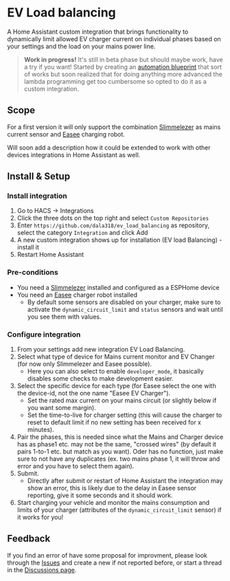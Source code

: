 # EV Load balancing

A Home Assistant custom integration that brings functionality to dynamically limit allowed EV charger current on individual phases based on your settings and the load on your mains power line.

>**Work in progress!** It's still in beta phase but should maybe work, have a try if you want!
>Started by creating an [automation blueprint](https://github.com/dala318/easee_load_balancing) that sort of works but soon realized that for doing anything more advanced the lambda programming get too cumbersome so opted to do it as a custom integration.

## Scope

For a first version it will only support the combination [Slimmelezer](https://www.zuidwijk.com/product/slimmelezer/) as mains current sensor and [Easee](https://github.com/nordicopen/easee_hass) charging robot.

Will soon add a description how it could be extended to work with other devices integrations in Home Assistant as well.

## Install & Setup

### Install integration

1. Go to HACS -> Integrations
2. Click the three dots on the top right and select `Custom Repositories`
3. Enter `https://github.com/dala318/ev_load_balancing` as repository, select the category `Integration` and click Add
4. A new custom integration shows up for installation (EV load Balancing) - install it
5. Restart Home Assistant

### Pre-conditions

* You need a [Slimmelezer](https://www.zuidwijk.com/product/slimmelezer/) installed and configured as a ESPHome device
* You need an [Easee](https://github.com/nordicopen/easee_hass) charger robot installed
  * By default some sensors are disabled on your charger, make sure to activate the `dynamic_circuit_limit` and `status` sensors and wait until you see them with values.

### Configure integration

1. From your settings add new integration EV Load Balancing.
2. Select what type of device for Mains current monitor and EV Changer (for now only Slimmelezer and Easee possible).
    * Here you can also select to enable `developer_mode`, it basically disables some checks to make development easier.
3. Select the specific device for each type (for Easee select the one with the device-id, not the one name "Easee EV Charger").
    * Set the rated max current on your mains circuit (or slightly below if you want some margin).
    * Set the time-to-live for charger setting (this will cause the charger to reset to default limit if no new setting has been received for x minutes).
4. Pair the phases, this is needed since what the Mains and Charger device has as phase1 etc. may not be the same, "crossed wires" (by default it pairs 1-to-1 etc. but match as you want). Oder has no function, just make sure to not have any duplicates (ex. two mains phase 1, it will throw and error and you have to select them again).
5. Submit.
    * Directly after submit or restart of Home Assistant the integration may show an error, this is likely due to the delay in Easee sensor reporting, give it some seconds and it should work.
7. Start charging your vehicle and monitor the mains consumption and limits of your charger (attributes of the `dynamic_circuit_limit` sensor) if it works for you!

## Feedback

If you find an error of have some proposal for improvment, please look through the [Issues](https://github.com/dala318/ev_load_balancing/issues) and create a new if not reported before, or start a thread in the [Discussions page](https://github.com/dala318/ev_load_balancing/discussions).

